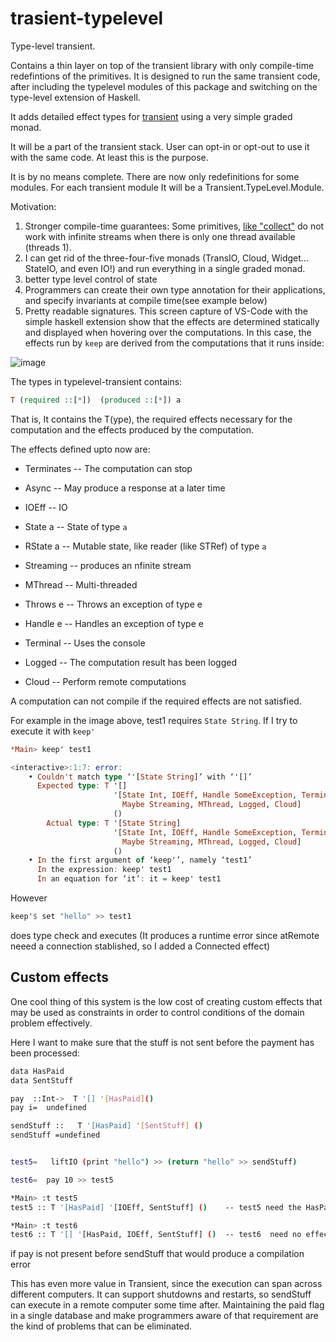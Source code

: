 # trasient-typelevel
Type-level transient.

Contains a thin layer on top of the transient library with only compile-time redefintions of the primitives. It is designed to run the same transient code, after including the typelevel modules of this package and switching on the type-level extension of Haskell.

It adds detailed effect types for [transient](https://github.com/transient-haskell/transient-stack) using a very simple graded monad.

It will be a part of the transient stack. User can opt-in or opt-out to use it with the same code. At least this is the purpose.

It is by no means complete. There are now only redefinitions for some modules. For each transient module It will be a Transient.TypeLevel.Module.

Motivation:  
1) Stronger compile-time guarantees: Some primitives, [like "collect"](https://gitter.im/Transient-Transient-Universe-HPlay/Lobby?at=5a65cf56ae53c159031bd123) do not work with infinite streams when there is only one thread available (threads 1).
2) I can get rid of the three-four-five monads (TransIO, Cloud, Widget... StateIO, and even IO!) and run everything in a single graded monad.
3) better type level control of state
4) Programmers can create their own type annotation for their applications, and specify invariants at compile time(see example below)
5) Pretty readable signatures. This screen capture of VS-Code with the simple haskell extension show that the effects are determined statically and displayed when hovering over the computations. In this case, the effects run by `keep` are derived from the computations that it runs inside: 

![image](https://files.gitter.im/Transient-Transient-Universe-HPlay/Lobby/rrgg/image.png)


The types in typelevel-transient contains: 

```haskell
T (required ::[*])  (produced ::[*]) a
```
That is, It contains the T(ype), the required effects necessary for the computation and the effects produced by the computation.


The effects defined upto now are:

- Terminates   -- The computation can stop
- Async              -- May produce a response at a later time
- IOEff              -- IO

- State a            -- State of type  `a`
- RState a           -- Mutable state, like reader (like STRef)  of type `a`
- Streaming          -- produces an nfinite stream
- MThread            -- Multi-threaded
- Throws e           -- Throws an exception of type  e
- Handle e           -- Handles an exception of type e
- Terminal           -- Uses the console
- Logged             -- The computation result has been logged
- Cloud              -- Perform remote computations

A computation can not compile if the required effects are not satisfied.

For example in the image above, test1 requires  `State String`. If I try to execute it with `keep'`

```haskell
*Main> keep' test1

<interactive>:1:7: error:
    • Couldn't match type ‘'[State String]’ with ‘'[]’
      Expected type: T '[]
                       '[State Int, IOEff, Handle SomeException, Terminates, Async,
                         Maybe Streaming, MThread, Logged, Cloud]
                       ()
        Actual type: T '[State String]
                       '[State Int, IOEff, Handle SomeException, Terminates, Async,
                         Maybe Streaming, MThread, Logged, Cloud]
                       ()
    • In the first argument of ‘keep'’, namely ‘test1’
      In the expression: keep' test1
      In an equation for ‘it’: it = keep' test1
```
However

```haskell
keep'$ set "hello" >> test1
```

does type check and executes (It produces a runtime error since atRemote neeed a connection stablished, so I  added a Connected effect)



## Custom effects ##

One cool thing of this system is the low cost of creating custom effects that may be used as constraints in order to control conditions of the domain problem effectively.

Here I want to make sure that the stuff is not sent before the payment has been processed:

```bash
data HasPaid
data SentStuff

pay  ::Int->  T '[] '[HasPaid]()
pay i=  undefined

sendStuff ::   T '[HasPaid] '[SentStuff] ()
sendStuff =undefined


test5=   liftIO (print "hello") >> (return "hello" >> sendStuff)

test6=  pay 10 >> test5

*Main> :t test5
test5 :: T '[HasPaid] '[IOEff, SentStuff] ()    -- test5 need the HasPaid effect, produces IOEff, SendStuff

*Main> :t test6
test6 :: T '[] '[HasPaid, IOEff, SentStuff] ()  -- test6  need no effect (since pay is included)
```

 if pay is not present before sendStuff that would produce a compilation error

This has even more value in Transient, since the execution can span across different computers. It can support shutdowns and restarts, so sendStuff can execute in a remote computer some time after. Maintaining the paid flag in a single database and make programmers aware of that requirement are the kind of problems that can be eliminated.



